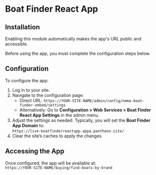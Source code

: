 # Boat Finder React App

## Installation
Enabling this module automatically makes the app's URL public and accessible. 

Before using the app, you must complete the configuration steps below.

## Configuration
To configure the app:

1. Log in to your site.
2. Navigate to the configuration page:
   - Direct URL: `https://YOUR-SITE-NAME/admin/config/nmma-boat-finder-embed/settings`
   - Alternatively: Go to **Configuration > Web Services > Boat Finder React App Settings** in the admin menu.
3. Adjust the settings as needed. Typically, you will set the **Boat Finder App Domain** to:  
   `https://live-boatfinderreactapp.appa.pantheon.site/`
4. Clear the site’s caches to apply the changes.

## Accessing the App
Once configured, the app will be available at:  
`https://YOUR-SITE-NAME/buying/find-boats-by-brand`
